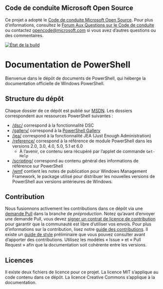## <a name="microsoft-open-source-code-of-conduct"></a>Code de conduite Microsoft Open Source

Ce projet a adopté le [Code de conduite Microsoft Open Source](https://opensource.microsoft.com/codeofconduct/).
Pour plus d’informations, consultez le [Forum Aux Questions sur le Code de conduite](https://opensource.microsoft.com/codeofconduct/faq/) ou contactez [opencode@microsoft.com](mailto:opencode@microsoft.com) si vous avez d’autres questions ou des commentaires.

[![État de la build](https://ci.appveyor.com/api/projects/status/onshefxnc4g4pv87/branch/staging?svg=true)](https://ci.appveyor.com/project/PowerShell/powershell-docs/branch/staging)

# <a name="powershell-documentation"></a>Documentation de PowerShell

Bienvenue dans le dépôt de documents de PowerShell, qui héberge la documentation officielle de Windows PowerShell. 

## <a name="repository-structure"></a>Structure du dépôt
Chaque dossier de ce dépôt est publié sur [MSDN](https://msdn.microsoft.com/en-us/powershell). Les dossiers correspondent aux ressources PowerShell suivantes :
* [/dsc/](https://msdn.microsoft.com/en-us/powershell/dsc/) correspond à la fonctionnalité DSC
* [/gallery/](https://msdn.microsoft.com/powershell/gallery) correspond à la [PowerShell Gallery](https://www.powershellgallery.com/)
* [/jea/](https://msdn.microsoft.com/powershell/jea/) correspond à la fonctionnalité JEA (Just Enough Administration)
* [/reference/](https://msdn.microsoft.com/powershell/reference/) correspond à la référence de module PowerShell dans les versions 2.0, 3.0, 4.0, 5.0, 5.1 et 6.0
  * À l’avenir, ce contenu sera récupéré par l’applet de commande `Get-Help`
* [/scripting/](https://msdn.microsoft.com/en-us/powershell/scripting/) correspond au contenu général des informations de référence sur PowerShell
* [/wmf](https://msdn.microsoft.com/en-us/powershell/wmf/readme) contient les notes de publication pour Windows Management Framework, le package utilisé pour distribuer les nouvelles versions de PowerShell aux versions antérieures de Windows. 



## <a name="contributing"></a>Contribution

Nous fusionnons activement les contributions dans ce dépôt via une [demande Pull](https://help.github.com/articles/using-pull-requests/) dans la branche de *préproduction*. Notez qu’avant d’envoyer une demande Pull, vous devez [signer un contrat de licence de contribution](https://cla.microsoft.com/) pour garantir que la communauté est libre d’utiliser vos envois.
Pour plus d’informations sur la contribution, lisez notre [guide des contributions](CONTRIBUTING.md).
Il existe un [guide de style](./STYLE.md) préliminaire que vous pouvez consulter avant d’apporter des contributions.
Utilisez les modèles « Issue » et « Pull Request » afin que la documentation soit cohérente entre les versions. 

## <a name="licenses"></a>Licences

Il existe deux fichiers de licence pour ce projet. La licence MIT s’applique au code contenu dans ce dépôt.
La licence Creative Commons s’applique à la documentation. 
